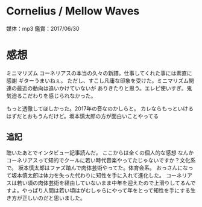 # Cornelius / Mellow Waves
媒体：mp3
鑑賞：2017/06/30

# 感想
ミニマリズム
コーネリアスの本当の久々の新譜。仕事してくれた事には素直に感謝
ギターうまいねぇ。
ただし、すこし凡庸な印象を受けた。ミニマリズム関連の最近の動向は追いかけていないが
ありきたりと思う。エレピ使いすぎ。鬼気迫るこだわりを感じられなかった。

もっと透徹してほしかった。2017年の音なのかしらと。
カレならもっといけるはずだとおもうんだけど。坂本慎太郎の方が面白いことやってる

## 追記
聴いたあとでインタビュー記事読んだ。
ここからは全くの個人的な感想
なんかコーネリアスって知的でクールに若い時代音楽やってたじゃないですか？文化系で。
坂本慎太郎はファズ踏んで肉体芸術やってた。体育会系。
おっさんになって坂本慎太郎は体力を失った代わりに知性を手に入れて進化した。
コーネリアスは若い頃の肉体芸術を経由していないまま中年を迎えたので上滑りしてるんですよ。やっぱり人間は若い頃はがむしゃらにやって年をとって知性を手にする生き方が正しいのだと思いました。
